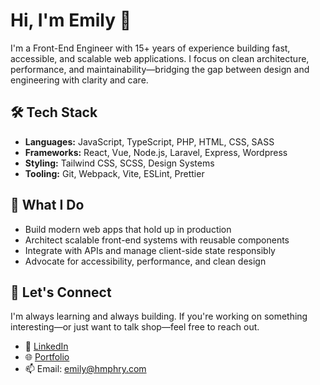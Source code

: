 # Hi, I'm Emily 👋

I'm a Front-End Engineer with 15+ years of experience building fast, accessible, and scalable web applications. I focus on clean architecture, performance, and maintainability—bridging the gap between design and engineering with clarity and care.

## 🛠️ Tech Stack

- **Languages:** JavaScript, TypeScript, PHP, HTML, CSS, SASS
- **Frameworks:** React, Vue, Node.js, Laravel, Express, Wordpress
- **Styling:** Tailwind CSS, SCSS, Design Systems
- **Tooling:** Git, Webpack, Vite, ESLint, Prettier

## 🚀 What I Do

- Build modern web apps that hold up in production
- Architect scalable front-end systems with reusable components
- Integrate with APIs and manage client-side state responsibly
- Advocate for accessibility, performance, and clean design

## 💬 Let's Connect

I'm always learning and always building. If you're working on something interesting—or just want to talk shop—feel free to reach out.

- 💼 [LinkedIn](https://www.linkedin.com/in/heyhmphry/)
- 🌐 [Portfolio](https://hmphry.com)
- 📫 Email: [emily@hmphry.com](mailto:emily@hmphry.com)

